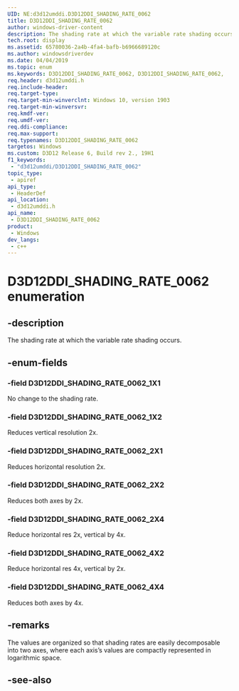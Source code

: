 ```yaml
---
UID: NE:d3d12umddi.D3D12DDI_SHADING_RATE_0062
title: D3D12DDI_SHADING_RATE_0062
author: windows-driver-content
description: The shading rate at which the variable rate shading occurs.
tech.root: display
ms.assetid: 65780036-2a4b-4fa4-bafb-b6966689120c
ms.author: windowsdriverdev
ms.date: 04/04/2019
ms.topic: enum
ms.keywords: D3D12DDI_SHADING_RATE_0062, D3D12DDI_SHADING_RATE_0062,
req.header: d3d12umddi.h
req.include-header: 
req.target-type: 
req.target-min-winverclnt: Windows 10, version 1903
req.target-min-winversvr: 
req.kmdf-ver: 
req.umdf-ver: 
req.ddi-compliance: 
req.max-support: 
req.typenames: D3D12DDI_SHADING_RATE_0062
targetos: Windows
ms.custom: D3D12 Release 6, Build rev 2., 19H1
f1_keywords:
 - "d3d12umddi/D3D12DDI_SHADING_RATE_0062"
topic_type:
 - apiref
api_type:
 - HeaderDef
api_location:
 - d3d12umddi.h
api_name:
 - D3D12DDI_SHADING_RATE_0062
product:
 - Windows
dev_langs:
 - c++
---
```


# D3D12DDI_SHADING_RATE_0062 enumeration

## -description

The shading rate at which the variable rate shading occurs.

## -enum-fields

### -field D3D12DDI_SHADING_RATE_0062_1X1

No change to the shading rate.

### -field D3D12DDI_SHADING_RATE_0062_1X2

Reduces vertical resolution 2x.

### -field D3D12DDI_SHADING_RATE_0062_2X1

Reduces horizontal resolution 2x.

### -field D3D12DDI_SHADING_RATE_0062_2X2

Reduces both axes by 2x.

### -field D3D12DDI_SHADING_RATE_0062_2X4

Reduce horizontal res 2x, vertical by 4x.

### -field D3D12DDI_SHADING_RATE_0062_4X2

Reduce horizontal res 4x, vertical by 2x.

### -field D3D12DDI_SHADING_RATE_0062_4X4

Reduces both axes by 4x.

## -remarks

The values are organized so that shading rates are easily decomposable into two axes, where each axis’s values are compactly represented in logarithmic space.

## -see-also

